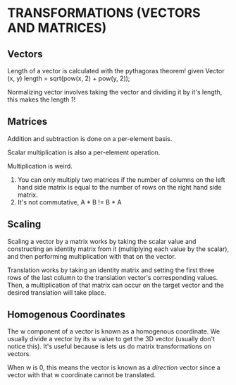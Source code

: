 # TRANSFORMATIONS (VECTORS AND MATRICES)

## Vectors

Length of a vector is calculated with the pythagoras theorem!
given Vector (x, y)
length = sqrt(pow(x, 2) + pow(y, 2));

Normalizing vector involves taking the vector and dividing it by it's length, this makes the length 1!

## Matrices

Addition and subtraction is done on a per-element basis.

Scalar multiplication is also a per-element operation.

Multiplication is weird.
1. You can only multiply two matrices if the number of columns on the left hand side matrix is equal to the number of rows on the right hand side matrix.
2. It's not commutative, A * B != B * A

## Scaling

Scaling a vector by a matrix works by taking the scalar value and constructing an identity matrix from it (multiplying each value by the scalar), and then performing multiplication with that on the vector.

Translation works by taking an identity matrix and setting the first three rows of the last column to the translation vector's corresponding values. Then, a multiplication of that matrix can occur on the target vector and the desired translation will take place.

## Homogenous Coordinates

The w component of a vector is known as a homogenous coordinate. We usually divide a vector by its w value to get the 3D vector (usually don't notice this). It's useful because is lets us do matrix transformations on vectors.

When w is 0, this means the vector is known as a *direction* vector since a vector with that w coordinate cannot be translated.